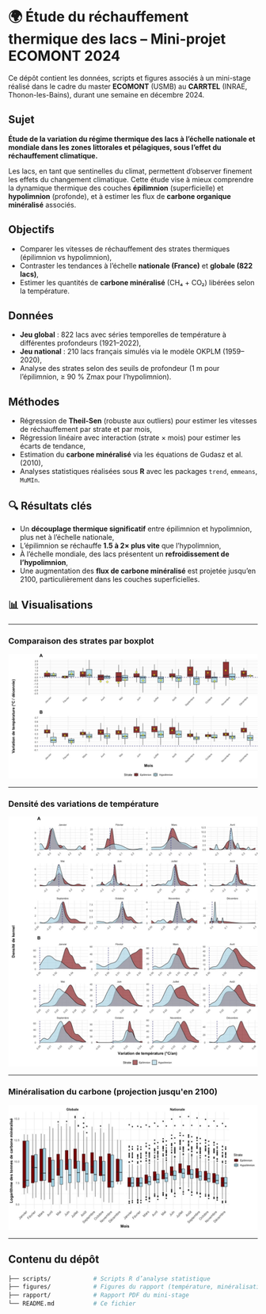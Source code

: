 # 🌍 Étude du réchauffement thermique des lacs – Mini-projet ECOMONT 2024

Ce dépôt contient les données, scripts et figures associés à un mini-stage réalisé dans le cadre du master **ECOMONT** (USMB) au **CARRTEL** (INRAE, Thonon-les-Bains), durant une semaine en décembre 2024.

## Sujet

**Étude de la variation du régime thermique des lacs à l’échelle nationale et mondiale dans les zones littorales et pélagiques, sous l’effet du réchauffement climatique.**

Les lacs, en tant que sentinelles du climat, permettent d’observer finement les effets du changement climatique. Cette étude vise à mieux comprendre la dynamique thermique des couches **épilimnion** (superficielle) et **hypolimnion** (profonde), et à estimer les flux de **carbone organique minéralisé** associés.

##  Objectifs

- Comparer les vitesses de réchauffement des strates thermiques (épilimnion vs hypolimnion),
- Contraster les tendances à l’échelle **nationale (France)** et **globale (822 lacs)**,
- Estimer les quantités de **carbone minéralisé** (CH₄ + CO₂) libérées selon la température.

##  Données

- **Jeu global** : 822 lacs avec séries temporelles de température à différentes profondeurs (1921–2022),
- **Jeu national** : 210 lacs français simulés via le modèle OKPLM (1959–2020),
- Analyse des strates selon des seuils de profondeur (1 m pour l’épilimnion, ≥ 90 % Zmax pour l’hypolimnion).

## Méthodes

-  Régression de **Theil-Sen** (robuste aux outliers) pour estimer les vitesses de réchauffement par strate et par mois,
-  Régression linéaire avec interaction (strate × mois) pour estimer les écarts de tendance,
-  Estimation du **carbone minéralisé** via les équations de Gudasz et al. (2010),
-  Analyses statistiques réalisées sous **R** avec les packages `trend`, `emmeans`, `MuMIn`.

## 🔍 Résultats clés

-  Un **découplage thermique significatif** entre épilimnion et hypolimnion, plus net à l’échelle nationale,
-  L’épilimnion se réchauffe **1.5 à 2× plus vite** que l’hypolimnion,
-  À l’échelle mondiale, des lacs présentent un **refroidissement de l’hypolimnion**,
-  Une augmentation des **flux de carbone minéralisé** est projetée jusqu’en 2100, particulièrement dans les couches superficielles.

## 📊 Visualisations

---

###  Comparaison des strates par boxplot

![Boxplot 2](figures/BOXPLOT2.jpeg)

---

###  Densité des variations de température

![Distribution kernel](figures/KERNEL2.jpeg)

---

###  Minéralisation du carbone (projection jusqu'en 2100)

![Minéralisation du carbone](figures/carbon.jpeg)

---

##  Contenu du dépôt

```bash
├── scripts/            # Scripts R d’analyse statistique
├── figures/            # Figures du rapport (température, minéralisation)
├── rapport/            # Rapport PDF du mini-stage
└── README.md           # Ce fichier
